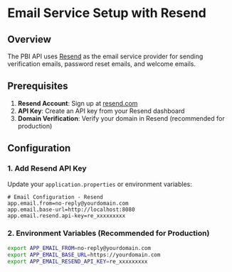# Email Service Setup with Resend

## Overview

The PBI API uses [Resend](https://resend.com) as the email service provider for sending verification emails, password reset emails, and welcome emails.

## Prerequisites

1. **Resend Account**: Sign up at [resend.com](https://resend.com)
2. **API Key**: Create an API key from your Resend dashboard
3. **Domain Verification**: Verify your domain in Resend (recommended for production)

## Configuration

### 1. Add Resend API Key

Update your `application.properties` or environment variables:

```properties
# Email Configuration - Resend
app.email.from=no-reply@yourdomain.com
app.email.base-url=http://localhost:8080
app.email.resend.api-key=re_xxxxxxxxx
```

### 2. Environment Variables (Recommended for Production)

```bash
export APP_EMAIL_FROM=no-reply@yourdomain.com
export APP_EMAIL_BASE_URL=https://yourdomain.com
export APP_EMAIL_RESEND_API_KEY=re_xxxxxxxxx
```